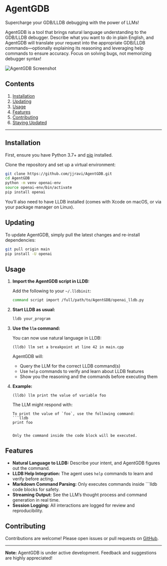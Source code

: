 # AgentGDB

Supercharge your GDB/LLDB debugging with the power of LLMs!

AgentGDB is a tool that brings natural language understanding to the GDB/LLDB debugger. Describe what you want to do in plain English, and AgentGDB will translate your request into the appropriate GDB/LLDB commands—optionally explaining its reasoning and leveraging help commands to ensure accuracy. Focus on solving bugs, not memorizing debugger syntax!

![AgentGDB Screenshot](TODO)

## Contents

1. [Installation](#installation)
2. [Updating](#updating)
3. [Usage](#usage)
4. [Features](#features)
5. [Contributing](#contributing)
6. [Staying Updated](#staying-updated)

---

## Installation

First, ensure you have Python 3.7+ and [pip](https://pip.pypa.io/en/stable/installation/) installed.

Clone the repository and set up a virtual environment:

```sh
git clone https://github.com/jjravi/AgentGDB.git
cd AgentGDB
python -m venv openai-env
source openai-env/bin/activate
pip install openai
```

You’ll also need to have LLDB installed (comes with Xcode on macOS, or via your package manager on Linux).

## Updating

To update AgentGDB, simply pull the latest changes and re-install dependencies:

```sh
git pull origin main
pip install -U openai
```

## Usage

1. **Import the AgentGDB script in LLDB:**

   Add the following to your `~/.lldbinit`:

   ```sh
   command script import /full/path/to/AgentGDB/openai_lldb.py
   ```

2. **Start LLDB as usual:**

   ```sh
   lldb your_program
   ```

3. **Use the `llm` command:**

   You can now use natural language in LLDB:

   ```
   (lldb) llm set a breakpoint at line 42 in main.cpp
   ```

   AgentGDB will:
   - Query the LLM for the correct LLDB command(s)
   - Use `help` commands to verify and learn about LLDB features
   - Show you the reasoning and the commands before executing them

4. **Example:**

   ```
   (lldb) llm print the value of variable foo
   ```

   The LLM might respond with:

   ```
   To print the value of `foo`, use the following command:
   ```lldb
   print foo
   ```
   ```

   Only the command inside the code block will be executed.

## Features

- **Natural Language to LLDB:** Describe your intent, and AgentGDB figures out the command.
- **LLDB Help Integration:** The agent uses `help` commands to learn and verify before acting.
- **Markdown Command Parsing:** Only executes commands inside ```lldb code blocks for safety.
- **Streaming Output:** See the LLM’s thought process and command generation in real time.
- **Session Logging:** All interactions are logged for review and reproducibility.

## Contributing

Contributions are welcome! Please open issues or pull requests on [GitHub](https://github.com/jjravi/AgentGDB).

---

**Note:** AgentGDB is under active development. Feedback and suggestions are highly appreciated!